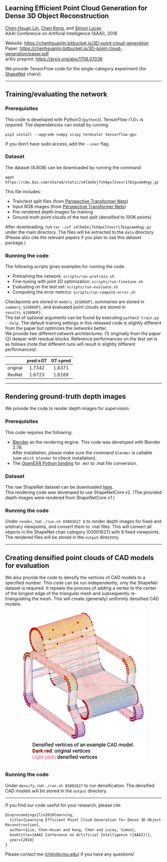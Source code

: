 ## Learning Efficient Point Cloud Generation for Dense 3D Object Reconstruction
[Chen-Hsuan Lin](https://chenhsuanlin.bitbucket.io/),
[Chen Kong](https://www.cs.cmu.edu/~chenk/),
and [Simon Lucey](http://www.simonlucey.com/)  
AAAI Conference on Artificial Intelligence (AAAI), 2018  

Website: https://chenhsuanlin.bitbucket.io/3D-point-cloud-generation  
Paper: https://chenhsuanlin.bitbucket.io/3D-point-cloud-generation/paper.pdf  
arXiv preprint: https://arxiv.org/abs/1706.07036

We provide TensorFlow code for the single-category experiment (for [ShapeNet](https://www.shapenet.org/) chairs).

--------------------------------------

## Training/evaluating the network

### Prerequisites  
This code is developed with Python3 (`python3`). TensorFlow r1.0+ is required. The dependencies can install by running
```
pip3 install --upgrade numpy scipy termcolor tensorflow-gpu
```
If you don't have sudo access, add the `--user` flag.  

### Dataset  
The dataset (8.8GB) can be downloaded by running the command
```
wget https://cmu.box.com/shared/static/s4lkm5ej7sh4px72vesr17b1gxam4hgy.gz
```
This file includes:
- Train/test split files (from [Perspective Transformer Nets](https://github.com/xcyan/nips16_PTN))
- Input RGB images (from [Perspective Transformer Nets](https://github.com/xcyan/nips16_PTN))
- Pre-rendered depth images for training
- Ground-truth point clouds of the test split (densified to 100K points)

After downloading, run `tar -zxf s4lkm5ej7sh4px72vesr17b1gxam4hgy.gz` under the main directory. The files will be extracted to the `data` directory.  
(Please also cite the relevant papers if you plan to use this dataset package.)

### Running the code  
The following scripts gives examples for running the code.
- Pretraining the network: `scripts/run-pretrain.sh`  
- Fine-tuning with joint 2D optimization: `scripts/run-finetune.sh`  
- Evaluating on the test set: `scripts/run-evaluate.sh`  
- Computing the error metrics: `scripts/run-compute-error.sh`  

Checkpoints are stored in `models_${GROUP}`, summaries are stored in `summary_${GROUP}`, and evaluated point clouds are stored in `results_${GROUP}`.  
The list of optional arguments can be found by executing `python3 train.py --help`. The default training settings in this released code is slightly different from the paper but optimizes the networks better.  
We provide two different network architectures: (1) originally from the paper (2) deeper with residual blocks. Reference performances on the test set is as follows (note that different runs will result in slightly different performances):

|          | pred→GT | GT→pred |
|:--------:|:-------:|:-------:|
| original |  1.7342 |  1.8371 |
|  ResNet  |  1.6723 |  1.8169 |

--------------------------------------

## Rendering ground-truth depth images
We provide the code to render depth images for supervision.  

### Prerequisites  
This code requires the following:
- [Blender](https://www.blender.org/) as the rendering engine. This code was developed with Blender 2.78.  
  After installation, please make sure the command `blender` is callable (use `which blender` to check installation).
- The [OpenEXR Python binding](http://www.excamera.com/sphinx/articles-openexr.html) for .exr to .mat file conversion.  

### Dataset  
The raw ShapeNet dataset can be downloaded [here](https://www.shapenet.org/).  
This rendering code was developed to use ShapeNetCore v2. (The provided depth images were rendered from ShapeNetCore v1.)

### Running the code  
Under `render`, run `./run.sh 03001627 8` to render depth images for fixed and arbitrary viewpoints, and convert them to .mat files. This will convert all objects in the ShapeNet chair category (03001627) with 8 fixed viewpoints.  
The rendered files will be stored in the `output` directory.

--------------------------------------

## Creating densified point clouds of CAD models for evaluation
We also provide the code to densify the vertices of CAD models to a specified number. This code can be run independently; only the ShapeNet dataset is required.
It repeats the process of adding a vertex to the center of the longest edge of the triangular mesh and subsequently re-triangulating the mesh. This will create (generally) uniformly densified CAD models.  
<p align="center"><img src="densify/example.png" width=400></p>

### Running the code  
Under `densify`, run `./run.sh 03001627` to run densification. The densified CAD models will be stored in the `output` directory.

--------------------------------------

If you find our code useful for your research, please cite
```
@inproceedings{lin2018learning,
  title={Learning Efficient Point Cloud Generation for Dense 3D Object Reconstruction},
  author={Lin, Chen-Hsuan and Kong, Chen and Lucey, Simon},
  booktitle={AAAI Conference on Artificial Intelligence ({AAAI})},
  year={2018}
}
```

Please contact me (chlin@cmu.edu) if you have any questions!


